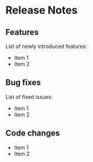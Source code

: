 # Release Notes

## Features

List of newly introduced features:

- Item 1
- Item 2

## Bug fixes

List of fixed issues:

- Item 1
- Item 2

## Code changes

- Item 1
- Item 2